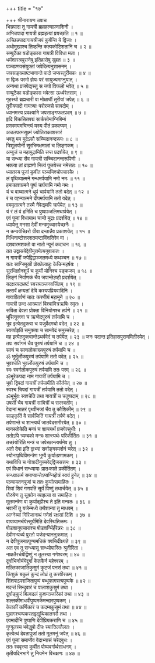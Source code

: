 +++
title = "१७"

+++
श्रीनारायण उवाच  
भिन्नपादा तु गायत्री ब्रह्महत्याप्रणाशिनी ।  
अभिन्नपादा गायत्री ब्रह्महत्यां प्रयच्छति ॥ १ ॥  
अच्छिन्नपादागायत्रीजपं कुर्वन्ति ये द्विजाः ।  
अथोमुखाश्च तिष्ठन्ति कल्पकोटिशतानि च ॥ २ ॥  
सम्पुटैका षडोङ्‌कारा गायत्री विविधा मता ।  
धर्मशास्त्रपुराणेषु इतिहासेषु सुव्रत ॥ ३ ॥  
पञ्चप्रणवसंयुक्तां जपेदित्यनुशासनम् ।  
जपसङ्ख्याष्टभागान्ते पादो जप्यस्तुरीयकः ॥ ४ ॥  
स द्विजः परमो ज्ञेयः परं सायुज्यमाप्नुयात् ।  
अन्यथा प्रजपेद्यस्तु स जपो विफलो भवेत् ॥ ५ ॥  
सम्पुटैका षडोङ्‌कारा भवेत्सा ऊर्ध्वरेतसाम् ।  
गृहस्थो ब्रह्मचारी वा मोक्षार्थी तुरीयां जपेत् ॥ ६ ॥  
तुरीयपादो गायत्र्याः परोरजसे सावदोम् ।  
ध्यानमस्य प्रवक्ष्यामि जपसाङ्‌गफलप्रदम् ॥ ७ ॥  
हृदि विकसितपद्मं सार्कसोमाग्निबिम्बं  
     प्रणवमयमचिन्त्यं यस्य पीतं प्रकल्प्यम् ।  
अचलपरमसूक्ष्मं ज्योतिराकाशसारं  
     भवतु मम मुदेऽसौ सच्चिदानन्दरूपः ॥ ८ ॥  
त्रिशूलयोनी सुरभिमक्षमालां च लिङ्‌गकम् ।  
अम्बुजं च महामुद्रामिति सप्त प्रदर्शयेत् ॥ ९ ॥  
या सन्ध्या सैव गायत्री सच्चिदानन्दरूपिणी ।  
भक्त्या तां ब्राह्मणो नित्यं पूजयेच्च नमेत्ततः ॥ १० ॥  
ध्यातस्य पूजां कुर्वीत पञ्चभिश्चोपचारकैः ।  
लं पृथिव्यात्मने गन्धमर्पयामि नमो नमः ॥ ११ ॥  
हमाकाशात्मने पुष्पं चार्पयामि नमो नमः ।  
यं च वाय्वात्मने धूपं चार्पयामि ततो वदेत् ॥ १२ ॥  
रं च वह्न्यात्मने दीपमर्पयामि ततो वदेत् ।  
वममृतात्मने तस्मै नैवेद्यमपि चार्पयेत् ॥ १३ ॥  
यं रं लं वं हमिति च पुष्पाञ्जलिमथार्पयेत् ।  
एवं पूजां विधायाथ चान्ते मुद्राः प्रदर्शयेत् ॥ १४ ॥  
ध्यायेत्तु मनसा देवीं मन्त्रमुच्चारयेच्छनैः ।  
न कम्पयेच्छिरो ग्रीवा दन्तान्नैव प्रकाशयेत् ॥ १५ ॥  
विधिनाष्टोत्तरशतमष्टाविंशतिरेव वा ।  
दशवारमशक्तो वा नातो न्यूनं कदाचन ॥ १६ ॥  
तत उद्वासयेद्देवीमुत्तमेत्यनुवाकतः ।  
न गायत्रीं जपेद्विद्वाञ्जलमध्ये कथञ्चन ॥ १७ ॥  
यतः साग्निमुखी प्रोक्तेत्याहुः केचिन्महर्षयः ।  
सुरभिर्ज्ञानशूर्पं च कूर्मो योनिश्च पङ्‌कजम् ॥ १८ ॥  
लिङ्‌गं निर्वाणकं चैव जपान्तेऽष्टौ प्रदर्शयेत् ।  
यदक्षरपदभ्रष्टं स्वरव्यञ्जनवर्जितम् ॥ १९ ॥  
तत्सर्वं क्षम्यतां देवि कश्यपप्रियवादिनि ।  
गायत्रीतर्पणं चातः करणीयं महामुने ॥ २० ॥  
गायत्री छन्द आख्यातं विश्वामित्रऋषिः स्मृतः ।  
सविता देवता प्रोक्ता विनियोगश्च तर्पणे ॥ २१ ॥  
भूरित्युक्त्वा च ऋग्वेदपुरुषं तर्पयामि च ।  
भुव इत्येतदुक्त्वा च यजुर्वेदमथो वदेत् ॥ २२ ॥  
स्वर्व्याहृतिं समुक्त्वा च सामवेदं समुच्चरेत् ।  
मह इत्येतदुक्त्वान्तेऽथर्ववेदं च तर्पयेत् ॥ २३ ॥
जनः पदान्त इतिहासपुराणमितीरयेत् ।  
तपः सर्वागमं चैव पुरुषं तर्पयामि च ॥ २४ ॥  
सत्यं च सत्यलोकाख्यपुरुषं तर्पयामि च ।  
ॐ भूर्भूर्लोकपुरुषं तर्पयामि ततो वदेत् ॥ २५ ॥  
भुवश्चेति भुवर्लोकपुरुषं तर्पयामि च ।  
स्वः स्वर्गलोकपुरुषं तर्पयामि ततः परम् ॥ २६ ॥  
ॐभूरेकपदा नाम गायत्रीं तर्पयामि च ।  
भुवो द्विपदां गायत्रीं तर्पयामीति कीर्तयेत् ॥ २७ ॥  
स्वश्च त्रिपदां गायत्रीं तर्पयामि ततो वदेत् ।  
ॐभूर्भुवः स्वश्चेति तथा गायत्रीं च चतुष्पदाम् ॥ २८ ॥  
उषसीं चैव गायत्रीं सावित्रीं च सरस्वतीम् ।  
वेदानां मातरं पृथ्वीमजां चैव तु कौशिकीम् ॥ २९ ॥  
साङ्‌कृतिं वै सार्वजितिं गायत्रीं तर्पणे वदेत् ।  
तर्पणान्ते च शान्त्यर्थं जातवेदसमीरयेत् ॥ ३० ॥  
मानस्तोकेति मन्त्रं च शान्त्यर्थं प्रजपेत्सुधीः ।  
ततोऽपि त्र्यम्बको मन्त्रः शान्त्यर्थः परिकीर्तितः ॥ ३१ ॥  
तच्छंयोरिति मन्त्रं च जपेच्छान्त्यर्थमेव तु ।  
अतो देवा इति द्वाभ्यां सर्वाङ्‌गस्पर्शनं चरेत् ॥ ३२ ॥  
स्योनापृथिविमन्त्रेण भूम्यै कुर्यात्प्रणामकम् ।  
यथाविधि च गोत्रादीनुच्चरेद्‌द्विजसत्तमः ॥ ३३ ॥  
एवं विधानं सन्ध्यायाः प्रातःकाले प्रकीर्तितम् ।  
सन्ध्याकर्म समाप्यान्तेऽप्यग्निहोत्रं स्वयं हुनेत् ॥ ३४ ॥  
पञ्चायतनपूजां च ततः कुर्यात्समाहितः ।  
शिवां शिवं गणपतिं सूर्यं विष्णुं तथार्चयेत् ॥ ३५ ॥  
पौरुषेण तु सूक्तेन व्याहृत्या वा समाहितः ।  
मूलमन्त्रेण वा कुर्याद्‌ह्रीश्च ते इति मन्त्रतः ॥ ३६ ॥  
भवानीं तु यजेन्मध्ये तथैशान्यां तु माधवम् ।  
आग्नेय्यां गिरिजानाथं गणेशं रक्षसां दिशि ॥ ३७ ॥  
वायव्यामर्चयेत्सूर्यमिति देवस्थितिक्रमः ।  
षोडशानुपचारांश्च षोडशर्ग्भिर्हरेन्नरः ॥ ३८ ॥  
देवीमभ्यर्च्य पुरतो यजेदन्याननुक्रमात् ।  
न देवीपूजनात्पुण्यमधिकं क्वचिदीक्ष्यते ॥ ३९ ॥  
अत एव तु सन्ध्यासु सन्ध्योपास्तिः श्रुतीरिता ।  
नाक्षतैरर्चयेर्द्विष्णुं न तुलस्या गणेश्वरम् ॥ ४० ॥  
दूर्वाभिर्नार्चयेद्दुर्गां केतकैर्न महेश्वरम् ।  
मल्लिकाजातिकुसुमं कुटजं पनसं तथा ॥ ४१ ॥  
किंशुकं बकुलं कुन्दं लोध्रं तु करवीरकम् ।  
शिंशपाऽपराजितापुष्पं बब्धूकागस्त्यपुष्पके ॥ ४२ ॥  
मदन्तं सिन्दुवारं च पालाशकुसुमं तथा ।  
दूर्वाङ्‌कुरं बिल्वदलं कुशमञ्जरिकां तथा ॥ ४३ ॥  
शल्लकीमाधवीपुष्पमर्कमन्दारपुष्पकम् ।  
केतकीं कर्णिकारं च कदम्बकुसुमं तथा ॥ ४४ ॥  
पुन्नागश्चम्पकस्तद्वद्यूथिकातगरौ तथा ।  
एवमादीनि पुष्पाणि देवीप्रियकराणि च ॥ ४५ ॥  
गुग्गुलस्य भवेद्धूपो दीपः स्यात्तिलतैलतः ।  
कृत्वेत्थं देवतापूजां ततो मूलमनुं जपेत् ॥ ४६ ॥  
एवं पूजां समाप्यैव वेदाभ्यासं चरेद्‌बुधः ।  
ततः स्ववृत्त्या कुर्वीत पोष्यवर्गार्थसाधनम् ।  
तृतीयदिनभागे तु नियमेन विचक्षणः ॥ ४७ ॥
